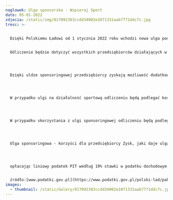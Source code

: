 ```yaml
---
naglowek: Ulga sponsorska - Wspieraj Sport
date: 05-01-2022
zdjecia: /static/img/017092383ccdd34002e1071331aab7771ddc7c.jpg
tresc: >-
  

  Dzięki Polskiemu Ładowi od 1 stycznia 2022 roku wchodzi nowa ulga podatkowa dla przedsiębiorców wspierająca sport. 


  Odliczenie będzie dotyczyć wszystkich przedsiębiorców działających w Polsce, czyli zarówno jednoosobowych działalności gospodarczych, jak i spółek. 




  Dzięki uldze sponsoringowej przedsiębiorcy zyskają możliwość dodatkowego odliczenia od podstawy opodatkowania podatkiem dochodowym (PIT i CIT) 50% kosztów poniesionych na wskazane obszary działalności. Podatnik, oprócz zaliczenia poniesionych kosztów w 100% do kosztów uzyskania przychodu, uzyska prawo do dodatkowej preferencji w podatku dochodowym przez odliczenie od podstawy opodatkowania 50% poniesionych kosztów. Łącznie w podatku dochodowym przedsiębiorca rozliczy więc 150% poniesionego kosztu. 




  W przypadku ulgi na działalność sportową odliczeniu będą podlegać koszty poniesione na finansowanie klubu sportowego (np. na zakup sprzętu sportowego), stypendium sportowego czy imprezy sportowej, która nie jest masową imprezą sportową. 




  W przypadku skorzystania z ulgi sponsoringowej odliczeniu będą podlegać koszty, które nie zostały podatnikowi zwrócone w jakikolwiek sposób. Ulga będzie odliczana w zeznaniu za rok podatkowy, w którym poniesiono koszty. 




  Ulga sponsoringowa - korzyści dla przedsiębiorcy Zysk, jaki daje ulga, najłatwiej dostrzec na konkretnym przykładzie. Przyjmując, że przedsiębiorca, współpracujący z muzeum, w zamian za reklamę, przeznaczy na działalność muzeum 20 tys. zł, to np.: 




  opłacając liniowy podatek PIT według 19% stawki w podatku dochodowym zyskuje 3 800 zł, z uwagi na zaliczenie tego wydatku do kosztów uzyskania przychodów, oraz dodatkowo 1900zł, z uwagi na proponowaną możliwość odliczenia od podstawy opodatkowania 50% poniesionego kosztu, tj. 10 tys. zł, Łącznie przedsiębiorca obniża swój podatek o 5 700 zł.


  źródło:[www.podatki.gov.pl](https://www.podatki.gov.pl/polski-lad/pakiet-dla-biznesu-polski-lad/repatriacja-kapitalu-polski-lad/ulga-na-csr-polski-lad/)
images:
  - thumbnail: /static/Galery/017092383ccdd34002e1071331aab7771ddc7c.jpg
---
```

